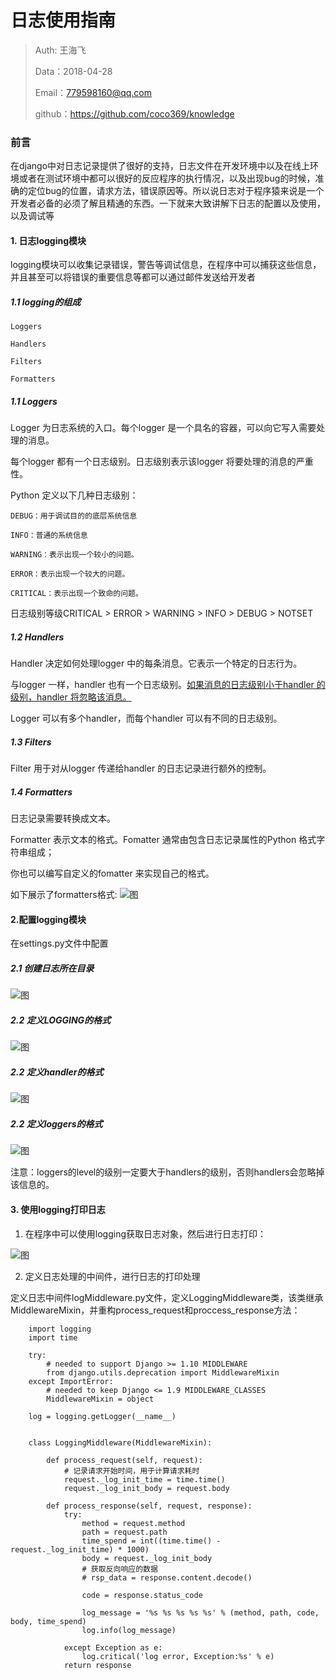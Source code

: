 
# 日志使用指南

>Auth: 王海飞
>
>Data：2018-04-28
>
>Email：779598160@qq.com
>
>github：https://github.com/coco369/knowledge 

### 前言
在django中对日志记录提供了很好的支持，日志文件在开发环境中以及在线上环境或者在测试环境中都可以很好的反应程序的执行情况，以及出现bug的时候，准确的定位bug的位置，请求方法，错误原因等。所以说日志对于程序猿来说是一个开发者必备的必须了解且精通的东西。一下就来大致讲解下日志的配置以及使用，以及调试等


#### 1. 日志logging模块

logging模块可以收集记录错误，警告等调试信息，在程序中可以捕获这些信息，并且甚至可以将错误的重要信息等都可以通过邮件发送给开发者

##### 1.1 logging的组成

	Loggers
	
	Handlers

	Filters

	Formatters

##### 1.1 Loggers
	
Logger 为日志系统的入口。每个logger 是一个具名的容器，可以向它写入需要处理的消息。

每个logger 都有一个日志级别。日志级别表示该logger 将要处理的消息的严重性。

Python 定义以下几种日志级别：

	DEBUG：用于调试目的的底层系统信息

	INFO：普通的系统信息

	WARNING：表示出现一个较小的问题。

	ERROR：表示出现一个较大的问题。

	CRITICAL：表示出现一个致命的问题。

日志级别等级CRITICAL > ERROR > WARNING > INFO > DEBUG > NOTSET

##### 1.2 Handlers

Handler 决定如何处理logger 中的每条消息。它表示一个特定的日志行为。

与logger 一样，handler 也有一个日志级别。<u>如果消息的日志级别小于handler 的级别，handler 将忽略该消息。</u>

Logger 可以有多个handler，而每个handler 可以有不同的日志级别。

##### 1.3 Filters

Filter 用于对从logger 传递给handler 的日志记录进行额外的控制。

##### 1.4 Formatters

日志记录需要转换成文本。

Formatter 表示文本的格式。Fomatter 通常由包含日志记录属性的Python 格式字符串组成；

你也可以编写自定义的fomatter 来实现自己的格式。

如下展示了formatters格式:
![图](images/django_logging_model.png)


#### 2.配置logging模块

在settings.py文件中配置

##### 2.1 创建日志所在目录
![图](images/django_log_path.png)

##### 2.2 定义LOGGING的格式
![图](images/django_logging_format.png)

##### 2.2 定义handler的格式
![图](images/django_logging_handler.png)

##### 2.2 定义loggers的格式
![图](images/django_logging_logger.png)

注意：loggers的level的级别一定要大于handlers的级别，否则handlers会忽略掉该信息的。

#### 3. 使用logging打印日志

1. 在程序中可以使用logging获取日志对象，然后进行日志打印：

![图](images/django_logger_using.png)

2. 定义日志处理的中间件，进行日志的打印处理

定义日志中间件logMiddleware.py文件，定义LoggingMiddleware类，该类继承MiddlewareMixin，并重构process_request和proccess_response方法：

		import logging
		import time
		
		try:
		    # needed to support Django >= 1.10 MIDDLEWARE
		    from django.utils.deprecation import MiddlewareMixin
		except ImportError:
		    # needed to keep Django <= 1.9 MIDDLEWARE_CLASSES
		    MiddlewareMixin = object
		
		log = logging.getLogger(__name__)
		
		
		class LoggingMiddleware(MiddlewareMixin):
		
		    def process_request(self, request):
		        # 记录请求开始时间，用于计算请求耗时
		        request._log_init_time = time.time()
		        request._log_init_body = request.body
		
		    def process_response(self, request, response):
		        try:
		            method = request.method
		            path = request.path
		            time_spend = int((time.time() - request._log_init_time) * 1000)
		            body = request._log_init_body
		            # 获取反向响应的数据
		            # rsp_data = response.content.decode()
		
		            code = response.status_code
		
		            log_message = '%s %s %s %s %s' % (method, path, code, body, time_spend)
		            log.info(log_message)
		
		        except Exception as e:
		            log.critical('log error, Exception:%s' % e)
		        return response
		
